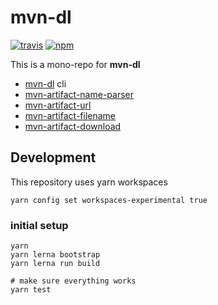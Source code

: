 # mvn-dl

[![travis][travis-image]][travis-url]
[![npm][npm-image]][npm-url]

[travis-image]: https://img.shields.io/travis/laat/mvn-dl.svg?style=flat&branch=master
[travis-url]: https://travis-ci.org/laat/mvn-dl
[npm-image]: https://img.shields.io/npm/v/mvn-dl.svg?style=flat
[npm-url]: https://npmjs.org/package/mvn-dl

This is a mono-repo for **mvn-dl**

- [mvn-dl](./packages/mvn-dl) cli
- [mvn-artifact-name-parser](./packages/mvn-artifact-name-parser)
- [mvn-artifact-url](./packages/mvn-artifact-url)
- [mvn-artifact-filename](./packages/mvn-artifact-filename)
- [mvn-artifact-download](./packages/mvn-artifact-download)

## Development

This repository uses yarn workspaces

```
yarn config set workspaces-experimental true
```

### initial setup

```
yarn
yarn lerna bootstrap
yarn lerna run build

# make sure everything works
yarn test
```
